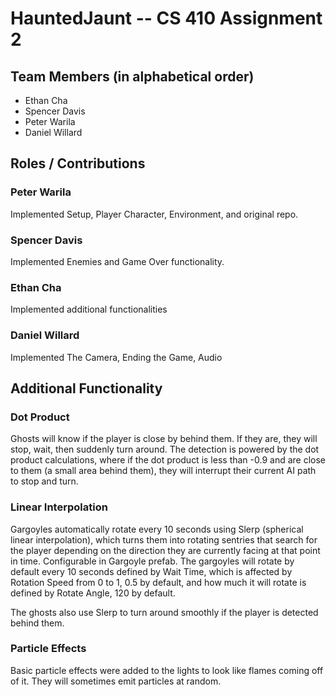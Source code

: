 # HauntedJaunt -- CS 410 Assignment 2
## Team Members (in alphabetical order)
* Ethan Cha
* Spencer Davis
* Peter Warila
* Daniel Willard

## Roles / Contributions
### Peter Warila
Implemented Setup, Player Character, Environment, and original repo.
### Spencer Davis
Implemented Enemies and Game Over functionality.
### Ethan Cha
Implemented additional functionalities
### Daniel Willard
Implemented The Camera, Ending the Game, Audio
## Additional Functionality
### Dot Product
Ghosts will know if the player is close by behind them. If they are, they will stop, wait, then suddenly turn around. The detection is powered by the dot product calculations, where if the dot product is less than -0.9 and are close to them (a small area behind them), they will interrupt their current AI path to stop and turn. 
### Linear Interpolation
Gargoyles automatically rotate every 10 seconds using Slerp (spherical linear interpolation), which turns them into rotating sentries that search for the player depending on the direction they are currently facing at that point in time. Configurable in Gargoyle prefab. The gargoyles will rotate by default every 10 seconds defined by Wait Time, which is affected by Rotation Speed from 0 to 1, 0.5 by default, and how much it will rotate is defined by Rotate Angle, 120 by default. 

The ghosts also use Slerp to turn around smoothly if the player is detected behind them.
### Particle Effects
Basic particle effects were added to the lights to look like flames coming off of it. They will sometimes emit particles at random.

